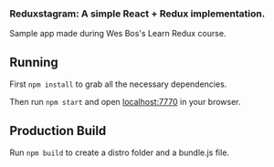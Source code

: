 ### Reduxstagram: A simple React + Redux implementation.

Sample app made during Wes Bos's Learn Redux course.

## Running

First `npm install` to grab all the necessary dependencies.

Then run `npm start` and open <localhost:7770> in your browser.

## Production Build

Run `npm build` to create a distro folder and a bundle.js file.
